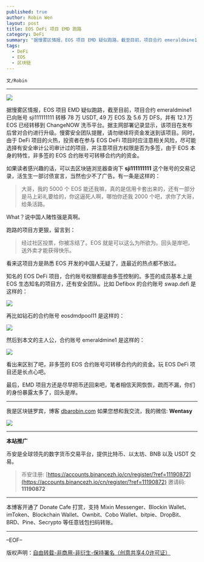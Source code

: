 ```yaml
---
published: true
author: Robin Wen
layout: post
title: EOS DeFi 项目 EMD 跑路
category: DeFi
summary: "据慢雾区情报，EOS 项目 EMD 疑似跑路，截至目前，项目合约 emeraldmine1 已向账号 sji111111111 转移 78 万 USDT, 49 万 EOS 及 5.6 万 DFS，并有 12.1 万 EOS 已经转移到 ChangeNOW 洗币平台。据主网部署记录显示，该项目在发布后曾对合约进行升级。慢雾安全团队提醒，请勿继续将资金发送到该项目。同时，由于 DeFi 项目的火热，投资者在参与 EOS DeFi 项目时应注意相关风险，尽可能选择有安全审计公司审计过的项目，并注意项目方权限是否为多签，由于 EOS 本身的特性，非多签的 EOS 合约账号可转移合约内的资金。"
tags:
  - DeFi
  - EOS
  - 区块链
---
```


`文/Robin`

***

![](https://cdn.dbarobin.com/4uj5xfg.png)

据慢雾区情报，EOS 项目 EMD 疑似跑路，截至目前，项目合约 emeraldmine1 已向账号 sji111111111 转移 78 万 USDT, 49 万 EOS 及 5.6 万 DFS，并有 12.1 万 EOS 已经转移到 ChangeNOW 洗币平台。据主网部署记录显示，该项目在发布后曾对合约进行升级。慢雾安全团队提醒，请勿继续将资金发送到该项目。同时，由于 DeFi 项目的火热，投资者在参与 EOS DeFi 项目时应注意相关风险，尽可能选择有安全审计公司审计过的项目，并注意项目方权限是否为多签，由于 EOS 本身的特性，非多签的 EOS 合约账号可转移合约内的资金。

如果读者感兴趣的话，可以去区块链浏览器查询下 **sji111111111** 这个账号的交易记录，活生生一部讨债宣言，当然也少不了广告。有一条是这样的：

> 大哥，我的 5000 个 EOS 能还我嘛，真的是信用卡套出来的，还有一部分是马上彩礼要给的，你这逼死人啊，哪怕你还我 2000 个吧，求你了大哥，给条活路。

What？说中国人赌性强是真啊。

跑路的项目方更狠，留言到：

> 经过社区投票，你被冻结了。EOS 就是可以这么为所欲为。回头是岸吧，送外卖才能获得快乐。

看来这项目方是熟悉 EOS 开发的中国人无疑了，连最近的热点都不放过。

知名的 EOS DeFi 项目，合约账号权限都是由多签控制的。多签的成员基本上是 EOS 生态知名的项目方，还有安全团队。比如 Defibox 的合约账号 swap.defi 是这样的：

![](https://cdn.dbarobin.com/j2tq3mb.png)

再比如钻石的合约账号 eosdmdpool11 是这样的：

![](https://cdn.dbarobin.com/yqdwsdl.png)

然后到本文的主人公，合约账号 emeraldmine1 是这样的：

![](https://cdn.dbarobin.com/tuowcri.png)

看出来区别了吧，非多签的 EOS 合约账号可转移合约内的资金。玩 EOS DeFi 项目还是长点心吧。

最后，EMD 项目方还是尽早把币还回来吧，笔者相信天网恢恢，疏而不漏，你们的身份暴露太多了，回头是岸。

***

我是区块链罗宾，博客 [dbarobin.com](https://dbarobin.com/)
如果您想和我交流，我的微信: **Wentasy**

![](https://cdn.dbarobin.com/v4yywe2.png)

***

**本站推广**

币安是全球领先的数字货币交易平台，提供比特币、以太坊、BNB 以及 USDT 交易。

> 币安注册: [https://accounts.binancezh.io/cn/register/?ref=11190872](https://accounts.binancezh.io/cn/register/?ref=11190872)
> 邀请码: **11190872**

***

本博客开通了 Donate Cafe 打赏，支持 Mixin Messenger、Blockin Wallet、imToken、Blockchain Wallet、Ownbit、Cobo Wallet、bitpie、DropBit、BRD、Pine、Secrypto 等任意钱包扫码转账。

<center>
    <div class="--donate-button"
         data-button-id="f8b9df0d-af9a-460d-8258-d3f435445075"
    ></div>
</center>

***

–EOF–

版权声明：[自由转载-非商用-非衍生-保持署名（创意共享4.0许可证）](http://creativecommons.org/licenses/by-nc-nd/4.0/deed.zh)